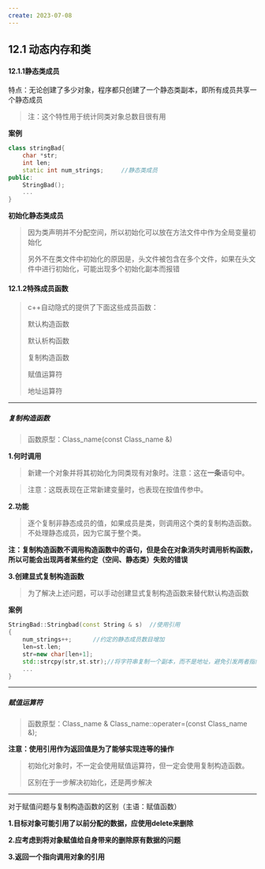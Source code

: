 ```yaml
---
create: 2023-07-08
---
```

## 12.1 动态内存和类

#### 12.1.1静态类成员

特点：无论创建了多少对象，程序都只创建了一个静态类副本，即所有成员共享一个静态成员

> 注：这个特性用于统计同类对象总数目很有用

**案例**

```c++
class stringBad{
    char *str;
    int len;
    static int num_strings;		//静态类成员
public:
    StringBad();
    ...
}
```

**初始化静态类成员**

> 因为类声明并不分配空间，所以初始化可以放在方法文件中作为全局变量初始化
>
> 另外不在类文件中初始化的原因是，头文件被包含在多个文件，如果在头文件中进行初始化，可能出现多个初始化副本而报错

#### 12.1.2特殊成员函数

> c++自动隐式的提供了下面这些成员函数：
>
> 默认构造函数
>
> 默认析构函数
>
> 复制构造函数
>
> 赋值运算符
>
> 地址运算符

---

##### 复制构造函数

> 函数原型：Class_name(const Class_name &)

**1.何时调用**

> 新建一个对象并将其初始化为同类现有对象时。注意：这在**一条**语句中。

> 注意：这既表现在正常新建变量时，也表现在按值传参中。

**2.功能**

> 逐个复制非静态成员的值，如果成员是类，则调用这个类的复制构造函数。不处理静态成员，因为它属于整个类。

**注：复制构造函数不调用构造函数中的语句，但是会在对象消失时调用析构函数，所以可能会出现两者某些约定（空间、静态类）失败的错误**

**3.创建显式复制构造函数**

> 为了解决上述问题，可以手动创建显式复制构造函数来替代默认构造函数

**案例**

```c++
StringBad::Stringbad(const String & s)	//使用引用
{
    num_strings++;		//约定的静态成员数目增加
    len=st.len;
    str=new char[len+1];
    std::strcpy(str,st.str);//将字符串复制一个副本，而不是地址，避免引发两者指向同一个字符串的问题
    ...
}
```

---

##### 赋值运算符

>函数原型：Class_name & Class_name::operater=(const Class_name &);

**注意：使用引用作为返回值是为了能够实现连等的操作**

> 初始化对象时，不一定会使用赋值运算符，但一定会使用复制构造函数。
>
> 区别在于一步解决初始化，还是两步解决

---

对于赋值问题与复制构造函数的区别（主语：赋值函数）

**1.目标对象可能引用了以前分配的数据，应使用delete来删除**

**2.应考虑到将对象赋值给自身带来的删除原有数据的问题**

**3.返回一个指向调用对象的引用**












